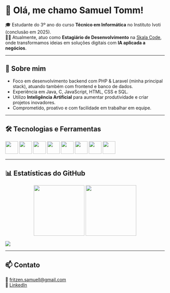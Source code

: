 # 👋 Olá, me chamo Samuel Tomm!

🎓 Estudante do 3º ano do curso **Técnico em Informática** no Instituto Ivoti (conclusão em 2025).  
👨‍💻 Atualmente, atuo como **Estagiário de Desenvolvimento** na [Skala Code](https://skalacode.com), onde transformamos ideias em soluções digitais com **IA aplicada a negócios**.  

---

## 🚀 Sobre mim
- Foco em desenvolvimento backend com PHP & Laravel (minha principal stack), atuando também com frontend e banco de dados.  
- Experiência em Java, C, JavaScript, HTML, CSS e SQL. 
- Utilizo **Inteligência Artificial** para aumentar produtividade e criar projetos inovadores.  
- Comprometido, proativo e com facilidade em trabalhar em equipe.  

---

## 🛠️ Tecnologias e Ferramentas
<p align="left">
  <img src="https://cdn.jsdelivr.net/gh/devicons/devicon/icons/php/php-original.svg" width="40" height="40"/>
  <img src="https://upload.wikimedia.org/wikipedia/commons/9/9a/Laravel.svg" width="40" height="40"/>
  <img src="https://cdn.jsdelivr.net/gh/devicons/devicon/icons/java/java-original.svg" width="40" height="40"/>
  <img src="https://cdn.jsdelivr.net/gh/devicons/devicon/icons/c/c-original.svg" width="40" height="40"/>
  <img src="https://cdn.jsdelivr.net/gh/devicons/devicon/icons/javascript/javascript-original.svg" width="40" height="40"/>
  <img src="https://cdn.jsdelivr.net/gh/devicons/devicon/icons/mysql/mysql-original.svg" width="40" height="40"/>
  <img src="https://cdn.jsdelivr.net/gh/devicons/devicon/icons/html5/html5-original.svg" width="40" height="40"/>
  <img src="https://cdn.jsdelivr.net/gh/devicons/devicon/icons/css3/css3-original.svg" width="40" height="40"/>
</p>

---

## 📊 Estatísticas do GitHub
<p align="center">
  <img height="160em" src="https://github-readme-stats.vercel.app/api?username=SamuelTomm&show_icons=true&theme=radical" />
  <img height="160em" src="https://github-readme-stats.vercel.app/api/top-langs/?username=SamuelTomm&layout=compact&theme=radical" />
</p>


[![](https://visitcount.itsvg.in/api?id=SamuelTomm&icon=0&color=0)](https://visitcount.itsvg.in)

<!-- Proudly created with GPRM ( https://gprm.itsvg.in ) -->
---


## 📫 Contato
📩 [fritzen.samuell@gmail.com](mailto:fritzen.samuell@gmail.com)  
💼 [LinkedIn](https://www.linkedin.com/in/samuel-tomm-891019293)
